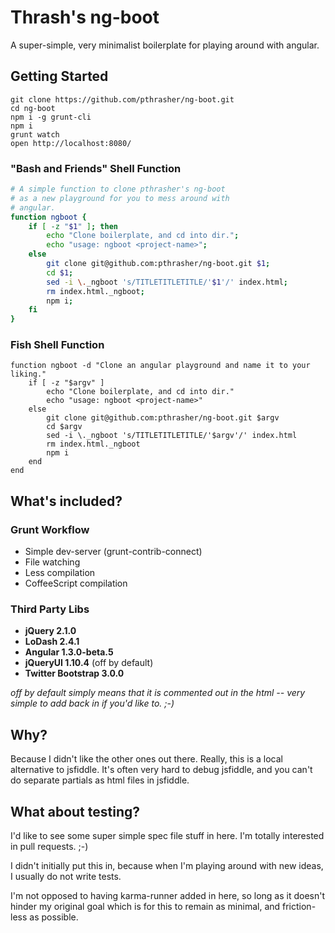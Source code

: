 Thrash's ng-boot
================


A super-simple, very minimalist boilerplate for playing around with angular.


Getting Started
---------------


```
git clone https://github.com/pthrasher/ng-boot.git
cd ng-boot
npm i -g grunt-cli
npm i
grunt watch
open http://localhost:8080/
```

### "Bash and Friends" Shell Function

```sh
# A simple function to clone pthrasher's ng-boot
# as a new playground for you to mess around with
# angular.
function ngboot {
    if [ -z "$1" ]; then
        echo "Clone boilerplate, and cd into dir.";
        echo "usage: ngboot <project-name>";
    else
        git clone git@github.com:pthrasher/ng-boot.git $1;
        cd $1;
        sed -i \._ngboot 's/TITLETITLETITLE/'$1'/' index.html;
        rm index.html._ngboot;
        npm i;
    fi
}
```


### Fish Shell Function

```fish
function ngboot -d "Clone an angular playground and name it to your liking."
    if [ -z "$argv" ]
        echo "Clone boilerplate, and cd into dir."
        echo "usage: ngboot <project-name>"
    else
        git clone git@github.com:pthrasher/ng-boot.git $argv
        cd $argv
        sed -i \._ngboot 's/TITLETITLETITLE/'$argv'/' index.html
        rm index.html._ngboot
        npm i
    end
end
```


What's included?
----------------

### Grunt Workflow


* Simple dev-server (grunt-contrib-connect)
* File watching
* Less compilation
* CoffeeScript compilation


### Third Party Libs


* **jQuery 2.1.0**
* **LoDash 2.4.1**
* **Angular 1.3.0-beta.5**
* **jQueryUI 1.10.4** (off by default)
* **Twitter Bootstrap 3.0.0**


*off by default simply means that it is commented out in the html -- very
simple to add back in if you'd like to. ;-)*


Why?
----


Because I didn't like the other ones out there. Really, this is a local
alternative to jsfiddle. It's often very hard to debug jsfiddle, and you can't
do separate partials as html files in jsfiddle.


What about testing?
-------------------

I'd like to see some super simple spec file stuff in here. I'm totally
interested in pull requests. ;-)

I didn't initially put this in, because when I'm playing around
with new ideas, I usually do not write tests.

I'm not opposed to having karma-runner added in here, so long as it doesn't
hinder my original goal which is for this to remain as minimal, and
friction-less as possible.

